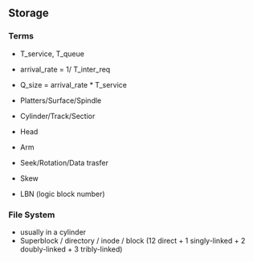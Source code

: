 ## Storage

### Terms

- T_service, T_queue
- arrival_rate = 1/ T_inter_req
- Q_size = arrival_rate * T_service

- Platters/Surface/Spindle
- Cylinder/Track/Sectior
- Head
- Arm

- Seek/Rotation/Data trasfer
- Skew

- LBN (logic block number) 

### File System

- usually in a cylinder
- Superblock / directory / inode / block (12 direct + 1 singly-linked + 2 doubly-linked + 3 tribly-linked)
